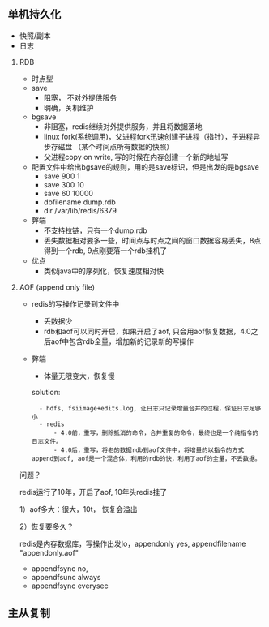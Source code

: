 ## 单机持久化

- 快照/副本
- 日志

1. RDB
    - 时点型
    - save
        - 阻塞， 不对外提供服务
        - 明确，关机维护
    - bgsave
        - 非阻塞，redis继续对外提供服务，并且将数据落地
        - linux fork(系统调用)，父进程fork迅速创建子进程（指针），子进程异步存磁盘 （某个时间点所有数据的快照）
        - 父进程copy on write, 写的时候在内存创建一个新的地址写
    - 配置文件中给出bgsave的规则，用的是save标识，但是出发的是bgsave
        - save 900 1
        - save 300 10
        - save 60 10000
        - dbfilename dump.rdb
        - dir /var/lib/redis/6379
    - 弊端
        - 不支持拉链，只有一个dump.rdb
        - 丢失数据相对要多一些，时间点与时点之间的窗口数据容易丢失，8点得到一个rdb, 9点刚要落一个rdb挂机了
    - 优点
        - 类似java中的序列化，恢复速度相对快

2. AOF (append only file)
    - redis的写操作记录到文件中
        - 丢数据少
        - rdb和aof可以同时开启，如果开启了aof, 只会用aof恢复数据，4.0之后aof中包含rdb全量，增加新的记录新的写操作
    - 弊端
        - 体量无限变大，恢复慢

        solution: 

            - hdfs, fsiimage+edits.log, 让日志只记录增量合并的过程，保证日志足够小
            - redis
                - 4.0前，重写，删除抵消的命令，合并重复的命令，最终也是一个纯指令的日志文件。
                - 4.0后，重写，将老的数据rdb到aof文件中，将增量的以指令的方式append到aof, aof是一个混合体，利用的rdb的快，利用了aof的全量，不丢数据。
    
    问题？

    redis运行了10年，开启了aof, 10年头redis挂了

    1）aof多大：很大，10t， 恢复会溢出

    2）恢复要多久？

    redis是内存数据库，写操作出发Io，appendonly yes, appendfilename "appendonly.aof"
    
    - appendfsync no, 
    - appendfsunc always
    - appendfsync everysec
    
## 主从复制